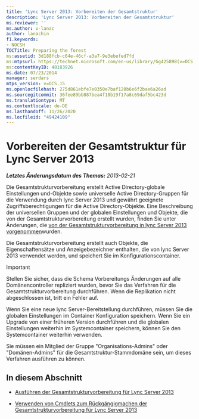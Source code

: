 ```yaml
---
title: 'Lync Server 2013: Vorbereiten der Gesamtstruktur'
description: 'Lync Server 2013: Vorbereiten der Gesamtstruktur'
ms.reviewer: ''
ms.author: v-lanac
author: lanachin
f1.keywords:
- NOCSH
TOCTitle: Preparing the forest
ms:assetid: 3d188fcb-c64e-46cf-a3a7-9e3ebefed7fd
ms:mtpsurl: https://technet.microsoft.com/en-us/library/Gg425898(v=OCS.15)
ms:contentKeyID: 48183926
ms.date: 07/23/2014
manager: serdars
mtps_version: v=OCS.15
ms.openlocfilehash: 275d861ebfe7e0350e7baf120b6e6f2bae6a26ad
ms.sourcegitcommit: 36fee89bb887bea4f18b19f17a8c69daf5bc423d
ms.translationtype: MT
ms.contentlocale: de-DE
ms.lasthandoff: 11/26/2020
ms.locfileid: "49424109"
---
```

# <a name="preparing-the-forest-for-lync-server-2013"></a>Vorbereiten der Gesamtstruktur für Lync Server 2013

<div data-xmlns="http://www.w3.org/1999/xhtml">

<div class="topic" data-xmlns="http://www.w3.org/1999/xhtml" data-msxsl="urn:schemas-microsoft-com:xslt" data-cs="https://msdn.microsoft.com/">

<div data-asp="https://msdn2.microsoft.com/asp">



</div>

<div id="mainSection">

<div id="mainBody">

<span> </span>

_**Letztes Änderungsdatum des Themas:** 2013-02-21_

Die Gesamtstrukturvorbereitung erstellt Active Directory-globale Einstellungen und-Objekte sowie universelle Active Directory-Gruppen für die Verwendung durch lync Server 2013 und gewährt geeignete Zugriffsberechtigungen für die Active Directory-Objekte. Eine Beschreibung der universellen Gruppen und der globalen Einstellungen und Objekte, die von der Gesamtstrukturvorbereitung erstellt wurden, finden Sie unter Änderungen, die [von der Gesamtstrukturvorbereitung in lync Server 2013 vorgenommen](lync-server-2013-changes-made-by-forest-preparation.md)wurden.

Die Gesamtstrukturvorbereitung erstellt auch Objekte, die Eigenschaftensätze und Anzeigebezeichner enthalten, die von lync Server 2013 verwendet werden, und speichert Sie im Konfigurationscontainer.

<div>


> [!IMPORTANT]  
> Stellen Sie sicher, dass die Schema Vorbereitungs Änderungen auf alle Domänencontroller repliziert wurden, bevor Sie das Verfahren für die Gesamtstrukturvorbereitung durchführen. Wenn die Replikation nicht abgeschlossen ist, tritt ein Fehler auf.



</div>

Wenn Sie eine neue lync Server-Bereitstellung durchführen, müssen Sie die globalen Einstellungen im Container Konfiguration speichern. Wenn Sie ein Upgrade von einer früheren Version durchführen und die globalen Einstellungen weiterhin im Systemcontainer speichern, können Sie den Systemcontainer weiterhin verwenden.

Sie müssen ein Mitglied der Gruppe "Organisations-Admins" oder "Domänen-Admins" für die Gesamtstruktur-Stammdomäne sein, um dieses Verfahren ausführen zu können.

<div>

## <a name="in-this-section"></a>In diesem Abschnitt

  - [Ausführen der Gesamtstrukturvorbereitung für Lync Server 2013](lync-server-2013-running-forest-preparation.md)

  - [Verwenden von Cmdlets zum Rückgängigmachen der Gesamtstrukturvorbereitung für Lync Server 2013](lync-server-2013-using-cmdlets-to-reverse-forest-preparation.md)

</div>

</div>

<span> </span>

</div>

</div>

</div>

